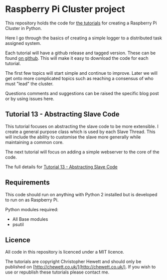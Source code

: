 Raspberry Pi Cluster project
============================

This repository holds the code for [the tutorials](https://chewett.co.uk/blog/category/raspberry-pi-cluster/) for creating a Raspberry Pi Cluster in Python.

Here I go through the basics of creating a simple logger to a distributed task assigned system.

Each tutorial will have a github release and tagged version. These can be found
[on github](https://github.com/chewett/RaspberryPiCluster/releases).
This will make it easy to download the code for each tutorial.

The first few topics will start simple and continue to improve.
Later we will get onto more complicated topics such as reaching a consensus of who must "lead" the cluster.

Questions comments and suggestions can be raised the specific blog post or by using issues here.

## Tutorial 13 - Abstracting Slave Code

This tutorial focuses on abstracting the slave code to be more extensible.
I create a general purpose class which is used by each Slave Thread.
This will include the ability to customise the slave more generally
while maintaining a common core.

The next tutorial will focus on adding a simple webserver to the core of the code.

The full details for
[Tutorial 13 - Abstracting Slave Code](
https://chewett.co.uk/blog/2090/raspberry-pi-cluster-node-13-abstracting-slave-code/
)

## Requirements

This code should run on anything with Python 2 installed but is developed
to run on as Raspberry Pi.

Python modules required:
* All Base modules
* psutil

## Licence

All code in this repository is licenced under a MIT licence.

The tutorials are copyright Christopher Hewett and should only be 
published on [http://chewett.co.uk/](http://chewett.co.uk/).
If you wish to use or republish these tutorials please contact me.

